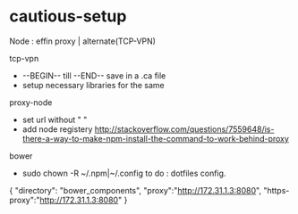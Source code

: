 # cautious-setup

Node : effin proxy | alternate(TCP-VPN)

tcp-vpn 
* --BEGIN-- till --END-- save in a .ca file
* setup necessary libraries for the same

proxy-node 
* set url without " "
* add node registery
http://stackoverflow.com/questions/7559648/is-there-a-way-to-make-npm-install-the-command-to-work-behind-proxy

bower 
* sudo chown -R ~/.npm|~/.config
to do :
dotfiles config.

{
  "directory": "bower_components",
  "proxy":"http://172.31.1.3:8080",
  "https-proxy":"http://172.31.1.3:8080"
}
